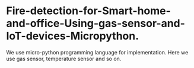# Fire-detection-for-Smart-home-and-office-Using-gas-sensor-and-IoT-devices-Micropython.
We use micro-python  programming language for implementation. Here we use gas sensor, temperature sensor and so on.
